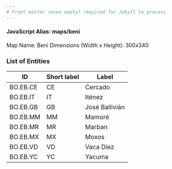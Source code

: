 ```yaml
---
# Front matter (even empty) required for Jekyll to process
---
```


#### JavaScript Alias: maps/beni

Map Name: Beni
Dimensions (Width x Height): 300x340





### List of Entities

ID | Short label | Label
---|---|---|
BO.EB.CE|CE|Cercado
BO.EB.IT|IT|Iténez
BO.EB.GB|GB|José Ballivián
BO.EB.MM|MM|Mamoré
BO.EB.MR|MR|Marban
BO.EB.MX|MX|Moxos
BO.EB.VD|VD|Vaca Díez
BO.EB.YC|YC|Yacuma